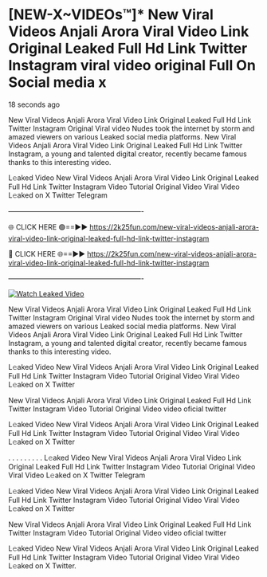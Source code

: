 # [NEW-X~VIDEOs™]* New Viral Videos Anjali Arora Viral Video Link Original Leaked Full Hd Link Twitter Instagram viral video original Full On Social media x

18 seconds ago

New Viral Videos Anjali Arora Viral Video Link Original Leaked Full Hd Link Twitter Instagram Original Viral video Nudes took the internet by storm and amazed viewers on various Leaked social media platforms. New Viral Videos Anjali Arora Viral Video Link Original Leaked Full Hd Link Twitter Instagram, a young and talented digital creator, recently became famous thanks to this interesting video.

L𝚎aked Video New Viral Videos Anjali Arora Viral Video Link Original Leaked Full Hd Link Twitter Instagram Video Tutorial Original Video Viral Video L𝚎aked on X Twitter Telegram

———————————————————-

🌐 CLICK HERE 🟢==►► https://2k25fun.com/new-viral-videos-anjali-arora-viral-video-link-original-leaked-full-hd-link-twitter-instagram

🔴 CLICK HERE 🌐==►► https://2k25fun.com/new-viral-videos-anjali-arora-viral-video-link-original-leaked-full-hd-link-twitter-instagram

———————————————————-

[![Watch Leaked Video](https://miro.medium.com/v2/resize:fit:828/format:webp/1*cilzJN44JGOrTw9NJCrNHA.gif "Watch Leaked Video")](https://2k25fun.com/new-viral-videos-anjali-arora-viral-video-link-original-leaked-full-hd-link-twitter-instagram)

New Viral Videos Anjali Arora Viral Video Link Original Leaked Full Hd Link Twitter Instagram Original Viral video Nudes took the internet by storm and amazed viewers on various Leaked social media platforms. New Viral Videos Anjali Arora Viral Video Link Original Leaked Full Hd Link Twitter Instagram, a young and talented digital creator, recently became famous thanks to this interesting video.

L𝚎aked Video New Viral Videos Anjali Arora Viral Video Link Original Leaked Full Hd Link Twitter Instagram Video Tutorial Original Video Viral Video L𝚎aked on X Twitter

New Viral Videos Anjali Arora Viral Video Link Original Leaked Full Hd Link Twitter Instagram Video Tutorial Original Video video oficial twitter

L𝚎aked Video New Viral Videos Anjali Arora Viral Video Link Original Leaked Full Hd Link Twitter Instagram Video Tutorial Original Video Viral Video L𝚎aked on X Twitter

. . . . . . . . . L𝚎aked Video New Viral Videos Anjali Arora Viral Video Link Original Leaked Full Hd Link Twitter Instagram Video Tutorial Original Video Viral Video L𝚎aked on X Twitter Telegram

L𝚎aked Video New Viral Videos Anjali Arora Viral Video Link Original Leaked Full Hd Link Twitter Instagram Video Tutorial Original Video Viral Video L𝚎aked on X Twitter

New Viral Videos Anjali Arora Viral Video Link Original Leaked Full Hd Link Twitter Instagram Video Tutorial Original Video video oficial twitter

L𝚎aked Video New Viral Videos Anjali Arora Viral Video Link Original Leaked Full Hd Link Twitter Instagram Video Tutorial Original Video Viral Video L𝚎aked on X Twitter.